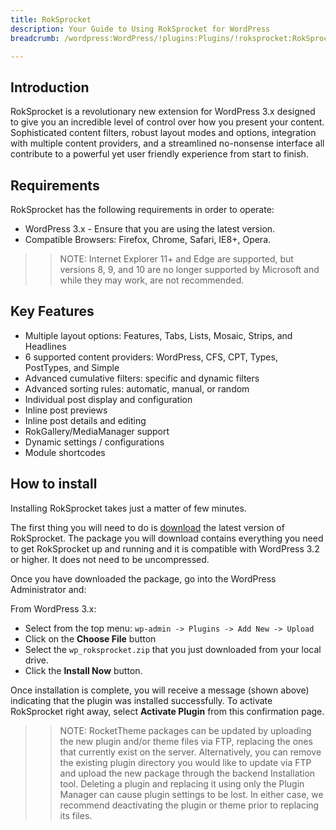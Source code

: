 ```yaml
---
title: RokSprocket
description: Your Guide to Using RokSprocket for WordPress
breadcrumb: /wordpress:WordPress/!plugins:Plugins/!roksprocket:RokSprocket

---
```


Introduction
-----

RokSprocket is a revolutionary new extension for WordPress 3.x designed to give you an incredible level of control over how you present your content. Sophisticated content filters, robust layout modes and options, integration with multiple content providers, and a streamlined no-nonsense interface all contribute to a powerful yet user friendly experience from start to finish.

Requirements
------------

RokSprocket has the following requirements in order to operate:

* WordPress 3.x - Ensure that you are using the latest version.
* Compatible Browsers: Firefox, Chrome, Safari, IE8+, Opera.

>> NOTE: Internet Explorer 11+ and Edge are supported, but versions 8, 9, and 10 are no longer supported by Microsoft and while they may work, are not recommended.

Key Features
------------

* Multiple layout options: Features, Tabs, Lists, Mosaic, Strips, and Headlines
* 6 supported content providers: WordPress, CFS, CPT, Types, PostTypes, and Simple
* Advanced cumulative filters: specific and dynamic filters
* Advanced sorting rules: automatic, manual, or random
* Individual post display and configuration
* Inline post previews
* Inline post details and editing
* RokGallery/MediaManager support
* Dynamic settings / configurations
* Module shortcodes

How to install
--------------
Installing RokSprocket takes just a matter of few minutes.

The first thing you will need to do is [download][download] the latest version of RokSprocket. The package you will download contains everything you need to get RokSprocket up and running and it is compatible with WordPress 3.2 or higher. It does not need to be uncompressed. 

Once you have downloaded the package, go into the WordPress Administrator and:

From WordPress 3.x:

* Select from the top menu: `wp-admin -> Plugins -> Add New -> Upload`
* Click on the **Choose File** button
* Select the `wp_roksprocket.zip` that you just downloaded from your local drive.
* Click the **Install Now** button.

Once installation is complete, you will receive a message (shown above) indicating that the plugin was installed successfully. To activate RokSprocket right away, select **Activate Plugin** from this confirmation page.

>> NOTE: RocketTheme packages can be updated by uploading the new plugin and/or theme files via FTP, replacing the ones that currently exist on the server. Alternatively, you can remove the existing plugin directory you would like to update via FTP and upload the new package through the backend Installation tool. Deleting a plugin and replacing it using only the Plugin Manager can cause plugin settings to be lost. In either case, we recommend deactivating the plugin or theme prior to replacing its files.

[featured]: assets/roksprocket-layout.png
[download]: http://www.rockettheme.com/wordpress/plugins/roksprocket
[install]: ../../platform/extensions.md#how-to-install-an-extension
[admin1]: assets/wp_roksprocket_admin_1.png
[features1]: assets/wp_roksprocket_features_1.png
[headlines1]: assets/wp_roksprocket_headlines_1.png
[lists1]: assets/wp_roksprocket_lists_1.png
[mosaic1]: assets/wp_roksprocket_mosaic_1.png
[tabs1]: assets/wp_roksprocket_tabs_1.png
[widget1]: assets/wp_roksprocket_widget_1.png
[widget2]: assets/wp_roksprocket_widget_2.png